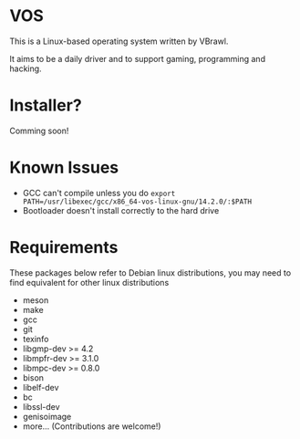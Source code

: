 # VOS

This is a Linux-based operating system written by VBrawl.

It aims to be a daily driver and to support gaming, programming and hacking.

# Installer?

Comming soon!

# Known Issues

* GCC can't compile unless you do `export PATH=/usr/libexec/gcc/x86_64-vos-linux-gnu/14.2.0/:$PATH`
* Bootloader doesn't install correctly to the hard drive

# Requirements

These packages below refer to Debian linux distributions, you may
need to find equivalent for other linux distributions

* meson
* make
* gcc
* git
* texinfo
* libgmp-dev >= 4.2
* libmpfr-dev >= 3.1.0
* libmpc-dev >= 0.8.0
* bison
* libelf-dev
* bc
* libssl-dev
* genisoimage
* more... (Contributions are welcome!)
